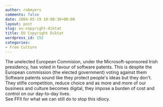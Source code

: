 ```yaml
---
author: robmyers
comments: false
date: 2004-05-19 10:08:30+00:00
layout: post
slug: eu-copyright-diktat
title: EU Copyright Diktat
wordpress_id: 152
categories:
- Free Culture
---
```


The unelected European Commision, under the Microsoft-sponsored Irish presidency, has voted in favour of software patents. This is despite the European commission (the elected government) voting against them  
Software patents sound like they protect people's ideas but they don't. They stifle competition, reduce choice and as more and more of our business and culture becomes digital, they impose a burden of cost and control on our day-to-day lives.  
See FFII for what we can still do to stop this idiocy.

  



